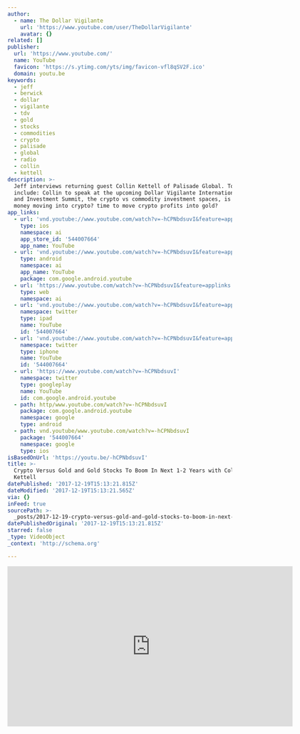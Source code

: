 ```yaml
---
author:
  - name: The Dollar Vigilante
    url: 'https://www.youtube.com/user/TheDollarVigilante'
    avatar: {}
related: []
publisher:
  url: 'https://www.youtube.com/'
  name: YouTube
  favicon: 'https://s.ytimg.com/yts/img/favicon-vfl8qSV2F.ico'
  domain: youtu.be
keywords:
  - jeff
  - berwick
  - dollar
  - vigilante
  - tdv
  - gold
  - stocks
  - commodities
  - crypto
  - palisade
  - global
  - radio
  - collin
  - kettell
description: >-
  Jeff interviews returning guest Collin Kettell of Palisade Global. Topics
  include: Collin to speak at the upcoming Dollar Vigilante Internationalization
  and Investment Summit, the crypto vs commodity investment spaces, is gold
  money moving into crypto? time to move crypto profits into gold?
app_links:
  - url: 'vnd.youtube://www.youtube.com/watch?v=-hCPNbdsuvI&feature=applinks'
    type: ios
    namespace: ai
    app_store_id: '544007664'
    app_name: YouTube
  - url: 'vnd.youtube://www.youtube.com/watch?v=-hCPNbdsuvI&feature=applinks'
    type: android
    namespace: ai
    app_name: YouTube
    package: com.google.android.youtube
  - url: 'https://www.youtube.com/watch?v=-hCPNbdsuvI&feature=applinks'
    type: web
    namespace: ai
  - url: 'vnd.youtube://www.youtube.com/watch?v=-hCPNbdsuvI&feature=applinks'
    namespace: twitter
    type: ipad
    name: YouTube
    id: '544007664'
  - url: 'vnd.youtube://www.youtube.com/watch?v=-hCPNbdsuvI&feature=applinks'
    namespace: twitter
    type: iphone
    name: YouTube
    id: '544007664'
  - url: 'https://www.youtube.com/watch?v=-hCPNbdsuvI'
    namespace: twitter
    type: googleplay
    name: YouTube
    id: com.google.android.youtube
  - path: http/www.youtube.com/watch?v=-hCPNbdsuvI
    package: com.google.android.youtube
    namespace: google
    type: android
  - path: vnd.youtube/www.youtube.com/watch?v=-hCPNbdsuvI
    package: '544007664'
    namespace: google
    type: ios
isBasedOnUrl: 'https://youtu.be/-hCPNbdsuvI'
title: >-
  Crypto Versus Gold and Gold Stocks To Boom In Next 1-2 Years with Collin
  Kettell
datePublished: '2017-12-19T15:13:21.815Z'
dateModified: '2017-12-19T15:13:21.565Z'
via: {}
inFeed: true
sourcePath: >-
  _posts/2017-12-19-crypto-versus-gold-and-gold-stocks-to-boom-in-next-1-2-years.md
datePublishedOriginal: '2017-12-19T15:13:21.815Z'
starred: false
_type: VideoObject
_context: 'http://schema.org'

---
```

<iframe src="https://cdn.embedly.com/widgets/media.html?src=https%3A%2F%2Fwww.youtube.com%2Fembed%2F-hCPNbdsuvI%3Ffeature%3Doembed&amp;url=http%3A%2F%2Fwww.youtube.com%2Fwatch%3Fv%3D-hCPNbdsuvI&amp;image=https%3A%2F%2Fi.ytimg.com%2Fvi%2F-hCPNbdsuvI%2Fhqdefault.jpg&amp;key=a715cf41cc93453ca338d350cd26f87b&amp;type=text%2Fhtml&amp;schema=youtube" width="640" height="360" scrolling="no" frameborder="0" allowfullscreen="" style=""></iframe>